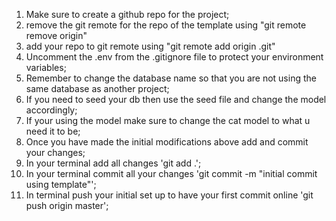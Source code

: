 1. Make sure to create a github repo for the project;
2. remove the git remote for the repo of the template using "git remote remove origin"
3. add your repo to git remote using "git remote add origin <link to your repo>.git"
4. Uncomment the .env from the .gitignore file to protect your environment variables;
5. Remember to change the database name so that you are not using the same database as another project;
6. If you need to seed your db then use the seed file and change the model accordingly;
7. If your using the model make sure to change the cat model to what u need it to be;
8. Once you have made the initial modifications above add and commit your changes;
9. In your terminal add all changes 'git add .';
10. In your terminal commit all your changes 'git commit -m "initial commit using template"';
11. In terminal push your initial set up to have your first commit online 'git push origin master';
